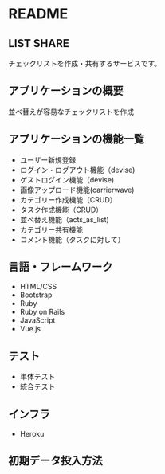 # README

## LIST SHARE
チェックリストを作成・共有するサービスです。

## アプリケーションの概要
並べ替えが容易なチェックリストを作成

## アプリケーションの機能一覧
- ユーザー新規登録
- ログイン・ログアウト機能（devise)
- ゲストログイン機能（devise)
- 画像アップロード機能(carrierwave)
- カテゴリー作成機能（CRUD）
- タスク作成機能（CRUD）
- 並べ替え機能（acts_as_list)
- カテゴリー共有機能
- コメント機能（タスクに対して）

## 言語・フレームワーク
- HTML/CSS
- Bootstrap
- Ruby
- Ruby on Rails
- JavaScript
- Vue.js

## テスト
- 単体テスト
- 統合テスト

## インフラ
- Heroku

## 初期データ投入方法
